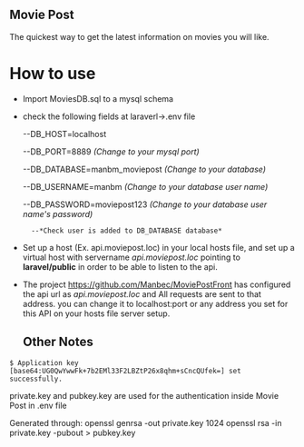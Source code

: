 
## Movie Post

  The quickest way to get the latest information on movies you will like.
  
  # How to use
  
- Import MoviesDB.sql to a mysql schema
- check the following fields at laraverl->.env file

    --DB_HOST=localhost
    
    --DB_PORT=8889 *(Change to your mysql port)*
    
    --DB_DATABASE=manbm_moviepost *(Change to your database)*
    
    --DB_USERNAME=manbm *(Change to your database user name)*
    
    --DB_PASSWORD=moviepost123 *(Change to your database user name's password)*
    
        --*Check user is added to DB_DATABASE database*
        
- Set up a host (Ex. api.moviepost.loc) in your local hosts file, and set up a virtual host with servername *api.moviepost.loc* pointing to **laravel/public**  in order to be able to listen to the api.

- The project https://github.com/Manbec/MoviePostFront has configured the api url as *api.moviepost.loc* and All requests are sent to that address. you can change it to localhost:port or any address you set for this API on your hosts file server setup.
  
  ## Other Notes
```huheuehue
$ Application key [base64:UG0QwYwwFk+7b2EMl33F2LBZtP26x8qhm+sCncQUfek=] set successfully.
```

private.key and pubkey.key are used for the authentication inside Movie Post in .env file

Generated through:
openssl genrsa -out private.key 1024
openssl rsa -in private.key -pubout > pubkey.key
